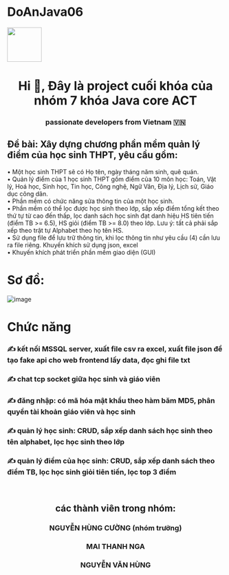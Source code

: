 # DoAnJava06

<img src="https://cdn.haitrieu.com/wp-content/uploads/2021/10/Logo-Hoc-Vien-Ky-Thuat-Mat-Ma-ACTVN-1.png" width=80px heught=80px />
<h1 align="center">Hi 👋, Đây là project cuối khóa của nhóm 7 khóa Java core ACT </h1>
<p align="center">
  <h3 align="center">passionate developers from Vietnam 🇻🇳 </h3>
</p>


## Đề bài: Xây dựng chương phần mềm quản lý điểm của học sinh THPT, yêu cầu  gồm:
<p>• Một học sinh THPT sẽ có Họ tên, ngày tháng năm sinh, quê quán.</br>
• Quản lý điểm của 1 học sinh THPT gồm điểm của 10 môn học: Toán, Vật lý, Hoá học, Sinh học, Tin học, Công nghệ, Ngữ Văn, Địa lý, Lịch sử, Giáo dục công dân.</br>
• Phần mềm có chức năng sửa thông tin của một học sinh.</br>
• Phần mềm có thể lọc được học sinh theo lớp, sắp xếp điểm tổng kết theo thứ tự từ cao đến thấp, lọc danh sách học sinh đạt danh hiệu HS tiên tiến (điểm TB >= 6.5), HS giỏi (điểm TB >= 8.0) theo lớp. Lưu ý: tất cả phải sắp xếp theo trật tự Alphabet theo họ tên HS. </br>
• Sử dụng file để lưu trữ thông tin, khi lọc thông tin như yêu cầu (4) cần lưu ra file riêng. Khuyến khích sử dụng json, excel </br>
• Khuyến khích phát triển phần mềm giao diện (GUI)</p>

# Sơ đồ:
![image](https://github.com/AT190510-Cuong/DoAnJava06/assets/134201481/9bbd4a9e-274f-4631-96bd-fad639e6a6df)

# Chức năng
<p >
  <h3> ✍ kết nối MSSQL server, xuất file csv ra excel, xuất file json để tạo fake api cho web frontend lấy data, đọc ghi file txt </h3>
  <h3> ✍ chat tcp socket giữa học sinh và giáo viên </h3>
  <h3> ✍ đăng nhập: có mã hóa mật khẩu theo hàm băm MD5, phân quyền tài khoản giáo viên và học sinh</h3>
  <h3> ✍ quản lý học sinh: CRUD, sắp xếp danh sách học sinh theo tên alphabet, lọc học sinh theo lớp </h3>
  <h3> ✍ quản lý điểm của học sinh: CRUD, sắp xếp danh sách theo điểm TB, lọc học sinh giỏi tiên tiến, lọc top 3 điểm </h3>
</p>
<br />
<h2 align="center"> các thành viên trong nhóm:</h1>
<h3 align="center"> NGUYỄN HÙNG CƯỜNG (nhóm trưởng) </h1>
<h3 align="center"> MAI THANH NGA </h1>
<h3 align="center"> NGUYỄN VĂN HÙNG</h1>





